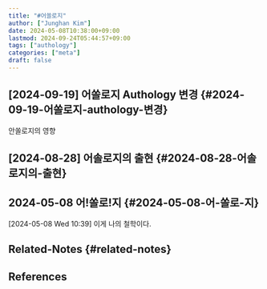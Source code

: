 ```yaml
---
title: "#어쏠로지"
author: ["Junghan Kim"]
date: 2024-05-08T10:38:00+09:00
lastmod: 2024-09-24T05:44:57+09:00
tags: ["authology"]
categories: ["meta"]
draft: false
---
```


## [2024-09-19] 어쏠로지 Authology 변경 {#2024-09-19-어쏠로지-authology-변경}

안쏠로지의 영향


## [2024-08-28] 어솔로지의 출현 {#2024-08-28-어솔로지의-출현}


## 2024-05-08 어!쏠로!지 {#2024-05-08-어-쏠로-지}

<span class="timestamp-wrapper"><span class="timestamp">[2024-05-08 Wed 10:39] </span></span> 이게 나의 철학이다.


## Related-Notes {#related-notes}

## References

<style>.csl-entry{text-indent: -1.5em; margin-left: 1.5em;}</style><div class="csl-bib-body">
</div>
